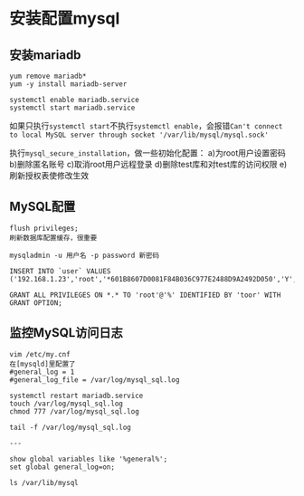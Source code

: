 # 安装配置mysql

## 安装mariadb

```
yum remove mariadb*
yum -y install mariadb-server

systemctl enable mariadb.service
systemctl start mariadb.service
```

如果只执行`systemctl start`不执行`systemctl enable`，会报错`Can't connect to local MySQL server through socket '/var/lib/mysql/mysql.sock'`

执行`mysql_secure_installation`，做一些初始化配置：
a)为root用户设置密码
b)删除匿名账号
c)取消root用户远程登录
d)删除test库和对test库的访问权限
e)刷新授权表使修改生效

## MySQL配置

```
flush privileges;
刷新数据库配置缓存，很重要

mysqladmin -u 用户名 -p password 新密码

INSERT INTO `user` VALUES ('192.168.1.23','root','*601B8607D0081F84B036C977E2488D9A2492D050','Y','Y','Y','Y','Y','Y','Y','Y','Y','Y','Y','Y','Y','Y','Y','Y','Y','Y','Y','Y','Y','Y','Y','Y','Y','Y','Y','Y','Y','','','','',0,0,0,0,'','');

GRANT ALL PRIVILEGES ON *.* TO 'root'@'%' IDENTIFIED BY 'toor' WITH GRANT OPTION;
```

## 监控MySQL访问日志

```
vim /etc/my.cnf
在[mysqld]里配置了
#general_log = 1
#general_log_file = /var/log/mysql_sql.log

systemctl restart mariadb.service
touch /var/log/mysql_sql.log
chmod 777 /var/log/mysql_sql.log

tail -f /var/log/mysql_sql.log

---

show global variables like '%general%';
set global general_log=on;

ls /var/lib/mysql
```
